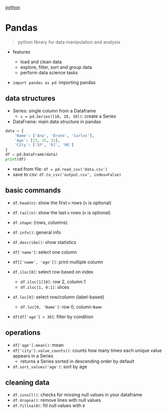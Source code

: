 [python](./python.md)

# Pandas

> python library for data manipulation and analysis

- features
  - load and clean data
  - explore, filter, sort and group data
  - perform data science tasks

- `import pandas as pd`: importing pandas

## data structures

- Series: single column from a Dataframe
  - `s = pd.Series([10, 20, 30])`: create a Series
- DataFrame: main data structure in pandas

```python
data = {
    'Name': ['Ana', 'Bruno', 'Carlos'],
    'Age': [23, 35, 31],
    'City': ['SP', 'RJ', 'MG']
}
df = pd.DataFrame(data)
print(df)
```

- read from file: `df = pd.read_csv('data.csv')`
- save to csv: `df.to_csv('output.csv', index=False)`

## basic commands

- `df.head(n)`: show the first `n` rows (`n` is optional)
- `df.tail(n)`: show the last `n` rows (`n` is optional)
- `df.shape`: (rows, columns)
- `df.info()`: general info
- `df.describe()`: show statistics


- `df['name']`: select one column
- `df[['name', 'age']]`: print multiple column

- `df.iloc[0]`: select row based on index
  - `df.iloc[1][0]`: row 2, column 1
  - `df.iloc[1, 0:1]`: slices
- `df.loc[0]`: select row/column (label-based)
  - `df.loc[0, 'Name']`: row 0, column `Name`

- `df[df['age'] > 30]`: filter by condition

## operations

- `df['age'].mean()`: mean
- `df['city'].value_counts()`: counts how many times each unique value appears in a Series
  - returns a Series sorted in descending order by default
- `df.sort_values('age')`: sort by age

## cleaning data

- `df.isnull()`: checks for missing null values in your dataframe
- `df.dropna()`: remove lines with null values
- `df.fillna(0)`: fill null values with `0`

